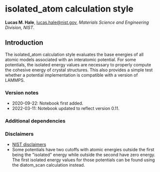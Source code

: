 # isolated_atom calculation style

**Lucas M. Hale**, [lucas.hale@nist.gov](mailto:lucas.hale@nist.gov?Subject=ipr-demo), *Materials Science and Engineering Division, NIST*.

## Introduction

The isolated_atom calculation style evaluates the base energies of all atomic models associated with an interatomic potential. For some potentials, the isolated energy values are necessary to properly compute the cohesive energy of crystal structures.  This also provides a simple test whether a potential implementation is compatible with a version of LAMMPS.

### Version notes

- 2020-09-22: Notebook first added.
- 2022-03-11: Notebook updated to reflect version 0.11.

### Additional dependencies

### Disclaimers

- [NIST disclaimers](http://www.nist.gov/public_affairs/disclaimer.cfm)
- Some potentials have two cutoffs with atomic energies outside the first being the "isolated" energy while outside the second have zero energy.  The first isolated energy values for those potentials can be found using the diatom_scan calculation instead.
